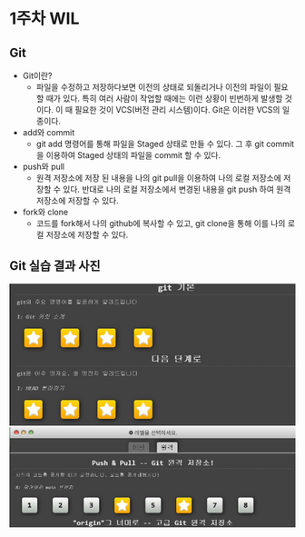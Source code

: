 # 1주차 WIL

## Git
- Git이란?
  * 파일을 수정하고 저장하다보면 이전의 상태로 되돌리거나 이전의 파일이 필요할 때가 있다. 특히 여러 사람이 작업할 때에는 이런 상황이 빈번하게 발생할 것이다. 이 때 필요한 것이 VCS(버전 관리 시스템)이다. Git은 이러한 VCS의 일종이다.
- add와 commit
  * git add 명령어를 통해 파일을 Staged 상태로 만들 수 있다. 그 후 git commit을 이용하여 Staged 상태의 파일을 commit 할 수 있다.
- push와 pull
  * 원격 저장소에 저장 된 내용을 나의 git pull을 이용하여 나의 로컬 저장소에 저장할 수 있다. 반대로 나의 로컬 저장소에서 변경된 내용을 git push 하여 원격 저장소에 저장할 수 있다.
- fork와 clone
  * 코드를 fork해서 나의 github에 복사할 수 있고, git clone을 통해 이를 나의 로컬 저장소에 저장할 수 있다.

## Git 실습 결과 사진
![메인 1~8](./git_main.jpg)
![원격 4,6](./git_remote.jpg)